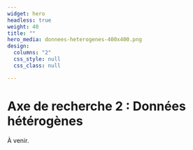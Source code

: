 ```yaml
---
widget: hero
headless: true
weight: 40
title: ""
hero_media: donnees-heterogenes-400x400.png
design:
  columns: "2"
  css_style: null
  css_class: null

---
```


# Axe de recherche 2 : Données hétérogènes

À venir.

